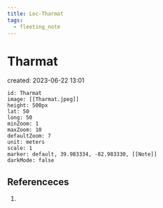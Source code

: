 ```yaml
---
title: Loc-Tharmat
tags:
  - fleeting_note
---
```


# Tharmat
created: 2023-06-22 13:01

```leaflet
id: Tharmat
image: [[Tharmat.jpeg]]
height: 500px
lat: 50
long: 50
minZoom: 1
maxZoom: 10
defaultZoom: 7 
unit: meters
scale: 1
marker: default, 39.983334, -82.983330, [[Note]]
darkMode: false
```
## Referenceces
1. 